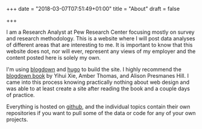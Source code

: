 +++
date = "2018-03-07T07:51:49+01:00"
title = "About"
draft = false

+++

I am a Research Analyst at Pew Research Center focusing mostly on survey and research methodology. This is a website where I will post data analyses of different areas that are interesting to me. It is important to know that this website does not, nor will ever, represent any views of my employer and the content posted here is solely my own.


I'm using [blogdown](https://github.com/rstudio/blogdown) and [hugo](https://gohugo.io/) to build the site. I highly recommend the [blogdown book](https://bookdown.org/yihui/blogdown/) by Yihui Xie, Amber Thomas, and Alison Presmanes Hill. I came into this process knowing practically nothing about web design and was able to at least create a site after reading the book and a couple days of practice.

Everything is hosted on [github](https://github.com/nhatley), and the individual topics contain their own repositories if you want to pull some of the data or code for any of your own projects.
